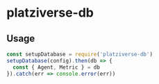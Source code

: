 # platziverse-db

## Usage 
```js
const setupDatabase = require('platziverse-db')
setupDatabase(config).then(db => {
  const { Agent, Metric } = db
}).catch(err => console.error(err))
```

